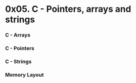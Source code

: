 # 0x05. C - Pointers, arrays and strings
### C - Arrays
### C - Pointers
### C - Strings
### Memory Layout

